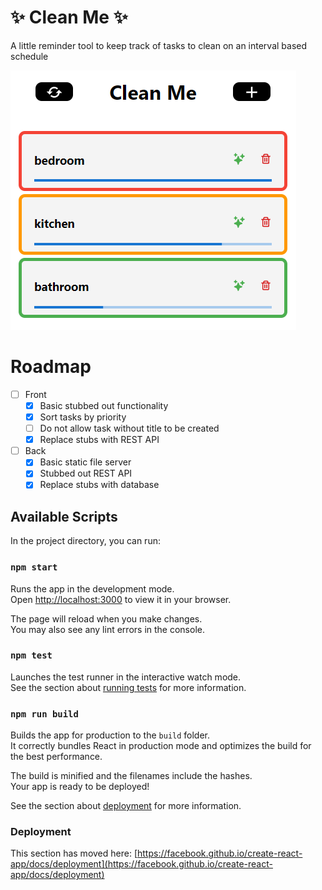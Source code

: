 # ✨ Clean Me ✨

A little reminder tool to keep track of tasks to clean on an interval based schedule

![](./images/mainUI.png)

# Roadmap
- [ ] Front
  - [X] Basic stubbed out functionality
  - [X] Sort tasks by priority
  - [ ] Do not allow task without title to be created
  - [X] Replace stubs with REST API
- [ ] Back
  - [X] Basic static file server
  - [X] Stubbed out REST API
  - [X] Replace stubs with database

## Available Scripts

In the project directory, you can run:

### `npm start`

Runs the app in the development mode.\
Open [http://localhost:3000](http://localhost:3000) to view it in your browser.

The page will reload when you make changes.\
You may also see any lint errors in the console.

### `npm test`

Launches the test runner in the interactive watch mode.\
See the section about [running tests](https://facebook.github.io/create-react-app/docs/running-tests) for more information.

### `npm run build`

Builds the app for production to the `build` folder.\
It correctly bundles React in production mode and optimizes the build for the best performance.

The build is minified and the filenames include the hashes.\
Your app is ready to be deployed!

See the section about [deployment](https://facebook.github.io/create-react-app/docs/deployment) for more information.

### Deployment

This section has moved here: [https://facebook.github.io/create-react-app/docs/deployment](https://facebook.github.io/create-react-app/docs/deployment)